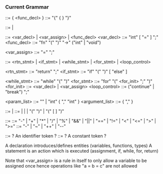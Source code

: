 ### Current Grammar

<program> ::= { <func_decl> }
<block> ::= "{" { <element> } "}"

<element> ::= <stmt> | <decl>

<decl> ::= <var_decl> | <var_assign> | <func_decl>
<var_decl> ::= "int" <identifier> [ "=" <expr> ] ";"
<func_decl> ::= "fn" <identifier> "(" <param-list> ")" "->" ("int" | "void") <block>

<var_assign> ::= <identifer> "=" <expr> ";"

<stmt> ::= <rtn_stmt> | <if_stmt> | <while_stmt> | <for_stmt> | <loop_control>

<rtn_stmt> ::= "return" <expr> ";"
<if_stmt> ::= "if" "(" <expr> ")" <block> [ "else" <block> ]

<while_stmt> ::= "while" "(" <expr> ")" <block>
<for_stmt> ::= "for" "(" <for_init> <expr> ";" <expr> ")" <block>
<for_init> ::= <var_decl> | <var_assign>
<loop_control> ::= ("continue" | "break") ";"

<param_list> ::= "" | "int" <identifier> { "," "int" <identifier> }
<argument_list> ::= <exp> { "," <exp> }

<expr> ::= <factor> | <expr> <binopr> <expr>
<factor> ::= <int> | <identifier> | <unopr> <factor> | "(" <expr> ")" | <identifier> "(" [ <argument-list> ] ")"

<binopr> ::= ::= "-" | "+" | "\*" | "/" | "%" | "&&" | "||"
| "==" | "!=" | "<" | "<=" | ">" | ">="
<unopr> ::= "-" | "~" | "++" | "--"

<identifier> ::= ? An identifier token ?
<int> ::= ? A constant token ?

A declaration introduces/defines entities (variables, functions, types)
A statement is an action which is executed (assignment, if, while, for, return)

Note that <var_assign> is a rule in itself to only allow a variable to be assigned once hence operations like "a = b = c" are not allowed
